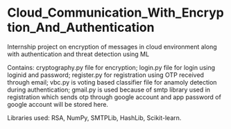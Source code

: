 # Cloud_Communication_With_Encryption_And_Authentication
Internship project on encryption of messages in cloud environment along with authentication and threat detection using ML

Contains:
  cryptography.py file for encryption;
  login.py file for login using loginid and password; 
  register.py for registration using OTP received through email; 
  vbc.py is voting based classifier file for anamoly detection during authentication; 
  gmail.py is used because of smtp library used in registration which sends otp through google account and app password of google account will be stored here.

Libraries used: RSA, NumPy, SMTPLib, HashLib, Scikit-learn.
